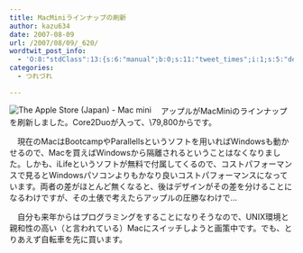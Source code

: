 ```yaml
---
title: MacMiniラインナップの刷新
author: kazu634
date: 2007-08-09
url: /2007/08/09/_620/
wordtwit_post_info:
  - 'O:8:"stdClass":13:{s:6:"manual";b:0;s:11:"tweet_times";i:1;s:5:"delay";i:0;s:7:"enabled";i:1;s:10:"separation";s:2:"60";s:7:"version";s:3:"3.7";s:14:"tweet_template";b:0;s:6:"status";i:2;s:6:"result";a:0:{}s:13:"tweet_counter";i:2;s:13:"tweet_log_ids";a:1:{i:0;i:3127;}s:9:"hash_tags";a:0:{}s:8:"accounts";a:1:{i:0;s:7:"kazu634";}}'
categories:
  - つれづれ

---
```

<div class="section">
<p>
<a href="http://store.apple.com/0120-APPLE-1/WebObjects/japanstore.woa/wa/RSLID?nnmm=browse&mco=9A515E80&node=home/desktop/mac_mini" onclick="__gaTracker('send', 'event', 'outbound-article', 'http://store.apple.com/0120-APPLE-1/WebObjects/japanstore.woa/wa/RSLID?nnmm=browse&mco=9A515E80&node=home/desktop/mac_mini', '');" target="_blank"><img align="left" alt="The Apple Store (Japan) - Mac mini" src="http://img.simpleapi.net/small/http://store.apple.com/0120-APPLE-1/WebObjects/japanstore.woa/wa/RSLID?nnmm=browse&mco=9A515E80&node=home/desktop/mac_mini" border="0" /></a>
</p>
  
<p>
    　アップルがMacMiniのラインナップを刷新しました。Core2Duoが入って、\79,800からです。
</p>
  
<p>
    　現在のMacはBootcampやParallellsというソフトを用いればWindowsも動かせるので、Macを買えばWindowsから隔離されるということはなくなりました。しかも、iLifeというソフトが無料で付属してくるので、コストパフォーマンスで見るとWindowsパソコンよりもかなり良いコストパフォーマンスになっています。両者の差がほとんど無くなると、後はデザインがその差を分けることになるわけですが、その土俵で考えたらアップルの圧勝なわけで…
</p>
  
<p>
    　自分も来年からはプログラミングをすることになりそうなので、UNIX環境と親和性の高い（と言われている）Macにスイッチしようと画策中です。でも、とりあえず自転車を先に買います。
</p>
</div>